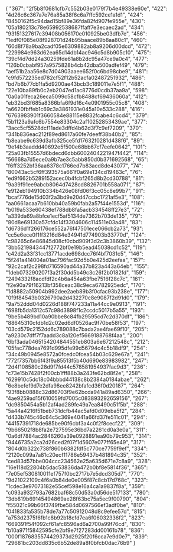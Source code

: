 {
  "367": "2f5b8f0681cfb7c552b03e0179f7b4e49338e60e",
  "422": "4d26c6c367a7e76a85a38f6c6a7ffc592ce1a1d1",
  "424": "8450162f5c94dad15bf89e36fda82fd907fe955e",
  "430": "05a180213c78e65992538687ffaff7e3ecaec2ad",
  "434": "93151327617c39408b056170e010925be03dfb7e",
  "456": "1edf0f085e08f928701d24b95baace89b8aa80c1",
  "460": "60d8f78a9ba2cadf05e6309882ab8a9206d00dcd",
  "472": "229984e963d62ea65d14db14ac946c5d8b905c10",
  "475": "39cf4d7dd24a30259fde61a8b2dc95a47ce9a0c4",
  "477": "126b0cbabf957a9575828b4cb42dba500adfef49",
  "479": "aef51b2aa56e8c7d04903aaee652f0c6bd98cbe9",
  "481": "c9fd572235ed782cf52f12b52acfa02487251932",
  "486": "bd7b6b77cb1fa5d9200ae43bcb3c189011e7e5f1",
  "488": "22e10ba89fb0c2eb2047ed1ac8776d0cdb37aa9a",
  "598": "0a0a01feca26eca5099c58cfb8488cf69436060a",
  "412": "eb32bd3f685a8366bfa6f9d16c4e0901955c05c8",
  "408": "a6620fbffeb1c69c3a3861931e045a10e533c288",
  "416": "6763983901f3660584e88115e8832fcabe4c6cd4",
  "379": "5b1123a9afc6b7554e83304c2af10252853439ae",
  "377": "3acc5cf5528dcf11ade3dffd4b62d3f7c9ef7209",
  "370": "341b836eac212f89ed8617a60fe7deeff38b40b2",
  "85": "b8eabe9c639d3afb325ce5fd17632f0281d438f6",
  "89": "9e14b3aaddd40692e5f500e68bb67cf7eefe0642",
  "101": "25a03fb15557d6bdecd6dbb6002404221947f442",
  "114": "56668a7d5ece0a9b7ae3c5abb850d0b371692568",
  "65": "f6ff3252bf36aa6378c1766ed7b83acd8de43077",
  "74": "80043ac5cf6ff393575a661f0a69e134cd19463c",
  "76": "ed9f662b5289152acec0b4fcbf265d8b2cd30788",
  "81": "9a39f91ee9abcb8064d7428cd8826701b558a071",
  "87": "e912eb194910b334b426e08fd06f3cc05c8e99b7",
  "91": "bcaf776de15d03f2a3bd9e20d47ccbc1721af5e3",
  "108": "aa0661acaa7b610bb40a59b0fab2a57f44e1553d",
  "116": "b019a533e60438ef788db8fa5acb334548ff27e3",
  "72": "a339da69a8bfce1ecf5af5134de7362b703de135",
  "79": "80d8e69130a57cfdc14f3304606c114511e03a48",
  "83": "d6736d1f266176ce552a76f47501ece066cb2a73",
  "93": "cc5e6ece0f1ff3216d84e34941d774903b33770d",
  "124": "c98265c6e86845d08cf0cbd909f3d2c3b3860b39",
  "132": "3bb5219843447f2772bf0e19b5ead45038cd1c52",
  "119": "c42d2a33f31cc13771acde698dcc76f4bf7031c5",
  "146": "5f241a414004a01ac796fac92d5b0e425d2eefaa",
  "157": "92c2caf2c298fd716590ad44a37b823a443a64eb",
  "155": "1deb073290207f3a2f30dd5b49c3c26f2b0182fd",
  "159": "2494332f8acdfdf2c4b6a454a63fbe7516f28c7c",
  "161": "f2e90a79f16213bf358ceac38c9eca6782925edc",
  "170": "1d8882a50904b992dee2aeb89b3f0cfac93b238e",
  "177": "0f9f84543b0326790a2d432270c8e9087f2d91d0",
  "179": "9a752ddd04d0226d188f747233a11a44cc9e0913",
  "191": "698fb5da1312c57c98d3898f1c2ccdc5017b5a55",
  "193": "9be5b489bd10a90bbe8c84fb29595cd7c2d370df",
  "186": "88645310cfdb1d2c02ed6df0526ac9f70be58f53",
  "197": "03cd579c2152dd6c789088c7bada2ae4fae69f10",
  "205": "a9230c7dff7f7aadd3c8a120ef5669188768f4aa",
  "200": "6bf3ada0465154204844551eb803a6e67212548c",
  "212": "05fac778dea7691d995dfe99d56794c4c5b18df9",
  "254": "34c49b0945e8572a0fcedc0fcea54b03c629e67a",
  "241": "772f7357bb6f43f9a85513f5b40d690e83983982",
  "247": "2d4f108580c28d9f7fd44c578581954937fac9d3",
  "236": "c73e15b7428f2f00cb1fff88b3a243fe62bd8f2e",
  "258": "629910c5dc18c04bbbd44138c8b2384a0184abae",
  "262": "6e8befef9d7e2dfa98ee8242bfafcd36f0d20187",
  "264": "93f8bb0888c32d86703f9e62bcda941a89ad6350",
  "266": "4ae9259ad15f610059fd7005c083893292659156",
  "267": "dc9850454a5b12af4ad289fe49a7ea8490c51f5b",
  "288": "5a44a4216f51beb731dcfb44ac5afd0d09eba5f2",
  "284": "d433b745c46c64c5c369e4041a66fd37fe511c01",
  "294": "44157391718de685be90f6cbf3a4c0f2f8cecf22",
  "309": "9b66502f8b8fa2e727595e36bd7a2261cd0a3e0a",
  "311": "0a6df7884ac2846260a39e0928891ea90b79c953",
  "314": "9446735a2ca2d26ced2f07f1d5607e077ff65e49",
  "317": "804d0b322c738f860b6382fdf5c770ce7759f9ef",
  "334": "2120c099a7a81c20ecf11786e59437b481894c35",
  "352": "ced83d57bbe004ccc234562e25a635d671e7c8a9",
  "328": "16e118d22804b5dac53836da472b0bf8e5814f36",
  "365": "7e05ef530810011ef757f0bc2717b7e5dcd305d7",
  "770": "9d21022109c4f6a0b84de0e005f87c8cb17d768c",
  "323": "1cdec3e97073182e55cef598e16a4ca1a9837f8a",
  "359": "c093a932793a7682baf68c50d53a0d56de517133",
  "780": "3db819b69145494869ae28f63bc75a5ec9f00790",
  "804": "f55021c99b66f3749fbe584d0697566ef3adf0be",
  "810": "041833fa535b78de7a77c50912048d8c9efee57d",
  "815": "a753d2375f6fb1c8b92b18cfd7ea6f06032336f2",
  "823": "669391f54f092cf61afc8596ad6a2700a99f76cd",
  "830": "b10a971f5842595cfe2bf9e7f27283dd00161b78",
  "836": "000f1876835574429373d2925f20f6cca7e9d0e7",
  "839": "29681bc203dd835c6b52de89a8f0bfcb0dac76b9"
}